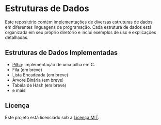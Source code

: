 # Estruturas de Dados

Este repositório contém implementações de diversas estruturas de dados em diferentes linguagens de programação. Cada estrutura de dados está organizada em seu próprio diretório e inclui exemplos de uso e explicações detalhadas.

## Estruturas de Dados Implementadas

- [Pilha](./pilha): Implementação de uma pilha em C.
- Fila (em breve)
- Lista Encadeada (em breve)
- Árvore Binária (em breve)
- Tabela de Hash (em breve)
- e mais!

## Licença

Este projeto está licenciado sob a [Licença MIT](./LICENSE).
